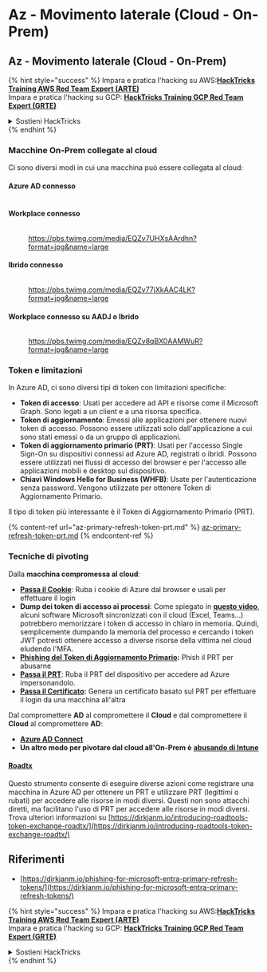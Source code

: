 # Az - Movimento laterale (Cloud - On-Prem)

## Az - Movimento laterale (Cloud - On-Prem)

{% hint style="success" %}
Impara e pratica l'hacking su AWS:<img src="../../../.gitbook/assets/image.png" alt="" data-size="line">[**HackTricks Training AWS Red Team Expert (ARTE)**](https://training.hacktricks.xyz/courses/arte)<img src="../../../.gitbook/assets/image.png" alt="" data-size="line">\
Impara e pratica l'hacking su GCP: <img src="../../../.gitbook/assets/image (2).png" alt="" data-size="line">[**HackTricks Training GCP Red Team Expert (GRTE)**<img src="../../../.gitbook/assets/image (2).png" alt="" data-size="line">](https://training.hacktricks.xyz/courses/grte)

<details>

<summary>Sostieni HackTricks</summary>

* Controlla i [**piani di abbonamento**](https://github.com/sponsors/carlospolop)!
* **Unisciti al** 💬 [**gruppo Discord**](https://discord.gg/hRep4RUj7f) o al [**gruppo telegram**](https://t.me/peass) o **seguici** su **Twitter** 🐦 [**@hacktricks\_live**](https://twitter.com/hacktricks\_live)**.**
* **Condividi trucchi di hacking inviando PR a** [**HackTricks**](https://github.com/carlospolop/hacktricks) e [**HackTricks Cloud**](https://github.com/carlospolop/hacktricks-cloud) repos di github.

</details>
{% endhint %}

### Macchine On-Prem collegate al cloud

Ci sono diversi modi in cui una macchina può essere collegata al cloud:

#### Azure AD connesso

<figure><img src="../../../.gitbook/assets/image (259).png" alt=""><figcaption></figcaption></figure>

#### Workplace connesso

<figure><img src="../../../.gitbook/assets/image (222).png" alt=""><figcaption><p><a href="https://pbs.twimg.com/media/EQZv7UHXsAArdhn?format=jpg&#x26;name=large">https://pbs.twimg.com/media/EQZv7UHXsAArdhn?format=jpg&#x26;name=large</a></p></figcaption></figure>

#### Ibrido connesso

<figure><img src="../../../.gitbook/assets/image (178).png" alt=""><figcaption><p><a href="https://pbs.twimg.com/media/EQZv77jXkAAC4LK?format=jpg&#x26;name=large">https://pbs.twimg.com/media/EQZv77jXkAAC4LK?format=jpg&#x26;name=large</a></p></figcaption></figure>

#### Workplace connesso su AADJ o Ibrido

<figure><img src="../../../.gitbook/assets/image (252).png" alt=""><figcaption><p><a href="https://pbs.twimg.com/media/EQZv8qBX0AAMWuR?format=jpg&#x26;name=large">https://pbs.twimg.com/media/EQZv8qBX0AAMWuR?format=jpg&#x26;name=large</a></p></figcaption></figure>

### Token e limitazioni <a href="#tokens-and-limitations" id="tokens-and-limitations"></a>

In Azure AD, ci sono diversi tipi di token con limitazioni specifiche:

* **Token di accesso**: Usati per accedere ad API e risorse come il Microsoft Graph. Sono legati a un client e a una risorsa specifica.
* **Token di aggiornamento**: Emessi alle applicazioni per ottenere nuovi token di accesso. Possono essere utilizzati solo dall'applicazione a cui sono stati emessi o da un gruppo di applicazioni.
* **Token di aggiornamento primario (PRT)**: Usati per l'accesso Single Sign-On su dispositivi connessi ad Azure AD, registrati o ibridi. Possono essere utilizzati nei flussi di accesso del browser e per l'accesso alle applicazioni mobili e desktop sul dispositivo.
* **Chiavi Windows Hello for Business (WHFB)**: Usate per l'autenticazione senza password. Vengono utilizzate per ottenere Token di Aggiornamento Primario.

Il tipo di token più interessante è il Token di Aggiornamento Primario (PRT).

{% content-ref url="az-primary-refresh-token-prt.md" %}
[az-primary-refresh-token-prt.md](az-primary-refresh-token-prt.md)
{% endcontent-ref %}

### Tecniche di pivoting

Dalla **macchina compromessa al cloud**:

* [**Passa il Cookie**](az-pass-the-cookie.md): Ruba i cookie di Azure dal browser e usali per effettuare il login
* **Dump dei token di accesso ai processi**: Come spiegato in [**questo video**](https://www.youtube.com/watch?v=OHKZkXC4Duw), alcuni software Microsoft sincronizzati con il cloud (Excel, Teams...) potrebbero memorizzare i token di accesso in chiaro in memoria. Quindi, semplicemente dumpando la memoria del processo e cercando i token JWT potresti ottenere accesso a diverse risorse della vittima nel cloud eludendo l'MFA.
* [**Phishing del Token di Aggiornamento Primario**](az-phishing-primary-refresh-token-microsoft-entra.md)**:** Phish il PRT per abusarne
* [**Passa il PRT**](pass-the-prt.md): Ruba il PRT del dispositivo per accedere ad Azure impersonandolo.
* [**Passa il Certificato**](az-pass-the-certificate.md)**:** Genera un certificato basato sul PRT per effettuare il login da una macchina all'altra

Dal compromettere **AD** al compromettere il **Cloud** e dal compromettere il **Cloud** al compromettere **AD**:

* [**Azure AD Connect**](azure-ad-connect-hybrid-identity/)
* **Un altro modo per pivotare dal cloud all'On-Prem è** [**abusando di Intune**](../az-services/intune.md)

#### [Roadtx](https://github.com/dirkjanm/ROADtools)

Questo strumento consente di eseguire diverse azioni come registrare una macchina in Azure AD per ottenere un PRT e utilizzare PRT (legittimi o rubati) per accedere alle risorse in modi diversi. Questi non sono attacchi diretti, ma facilitano l'uso di PRT per accedere alle risorse in modi diversi. Trova ulteriori informazioni su [https://dirkjanm.io/introducing-roadtools-token-exchange-roadtx/](https://dirkjanm.io/introducing-roadtools-token-exchange-roadtx/)

## Riferimenti

* [https://dirkjanm.io/phishing-for-microsoft-entra-primary-refresh-tokens/](https://dirkjanm.io/phishing-for-microsoft-entra-primary-refresh-tokens/)

{% hint style="success" %}
Impara e pratica l'hacking su AWS:<img src="../../../.gitbook/assets/image.png" alt="" data-size="line">[**HackTricks Training AWS Red Team Expert (ARTE)**](https://training.hacktricks.xyz/courses/arte)<img src="../../../.gitbook/assets/image.png" alt="" data-size="line">\
Impara e pratica l'hacking su GCP: <img src="../../../.gitbook/assets/image (2).png" alt="" data-size="line">[**HackTricks Training GCP Red Team Expert (GRTE)**<img src="../../../.gitbook/assets/image (2).png" alt="" data-size="line">](https://training.hacktricks.xyz/courses/grte)

<details>

<summary>Sostieni HackTricks</summary>

* Controlla i [**piani di abbonamento**](https://github.com/sponsors/carlospolop)!
* **Unisciti al** 💬 [**gruppo Discord**](https://discord.gg/hRep4RUj7f) o al [**gruppo telegram**](https://t.me/peass) o **seguici** su **Twitter** 🐦 [**@hacktricks\_live**](https://twitter.com/hacktricks\_live)**.**
* **Condividi trucchi di hacking inviando PR a** [**HackTricks**](https://github.com/carlospolop/hacktricks) e [**HackTricks Cloud**](https://github.com/carlospolop/hacktricks-cloud) repos di github.

</details>
{% endhint %}
